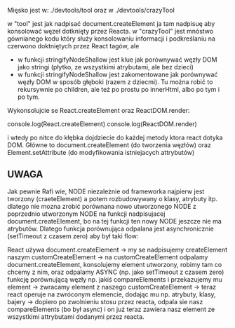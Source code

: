 Mięsko jest w: ./devtools/tool oraz w ./devtools/crazyTool

w "tool" jest jak nadpisać document.createElement ja tam nadpisuę aby konsolować węzeł dotknięty przez Reacta.
w "crazyTool" jest mnóstwo gównianego kodu który służy konsolowaniu informacji i podkreślaniu na czerwono 
doktniętych przez React tagów, ale

- w funkcji stringifyNodeShallow jest klue jak porównywać węzły DOM jako stringi (płytko, ze wszystkimi atrybutami, ale bez dzieci)
- w funkcji stringifyNodeShallow jest zakomentowane jak porównywać węzły DOM w sposób głęboki (razem z dziecmi). Tu można robić to rekursywnie po children, ale też po prostu po innerHtml, albo po tym i po tym.

Wykonsolujcie se React.createElement oraz ReactDOM.render:

console.log(React.createElement)
console.log(ReactDOM.render)

i wtedy po nitce do kłębka dojdziecie do każdej metody ktora react dotyka DOM. Główne to document.createElement (do tworzenia węzłów) oraz Element.setAttribute (do modyfikowania istniejacych attrybutów)

## UWAGA
Jak pewnie Rafi wie, NODE niezależnie od frameworka najpierw jest tworzony (craeteElement) a potem rozbudowywany o klasy, atrybuty itp.
dlatego nie mozna zrobić porównana nowo utworzonego NODE z poprzednio utworzonym NODE na funkcji nadpisujacej document.createElement, bo na tej funkcji
ten nowy NODE jeszcze nie ma atrybutów. Dlatego funkcja porównująca odpalana jest asynchronicznie (setTimeout z czasem zero) aby był taki flow:

React używa document.createElement -> my se nadpisujemy createElement naszym customCreateElement -> na customCreateElement odpalamy document.createElement, konsolujemy element utworzony, robimy tam co chcemy z nim, oraz odpalamy ASYNC (np. jako setTimeout z czasem zero) funkcję porównującą węzły np. jakiś compareElements i przekazujemy mu element -> zwracamy element z naszego customCreateElement -> teraz react operuje na zwróconym elemencie, dodając mu np. atrybuty, klasy, bajery -> dopiero po zwolnieniu stosu przez reacta, odpala sie nasz compareElements (bo był async) i on już teraz zawiera nasz element ze wszystkimi attrybutami dodanymi przez reacta.